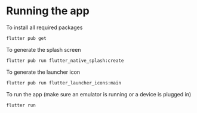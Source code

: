 # Running the app

To install all required packages
```sh
flutter pub get
```

To generate the splash screen
```sh
flutter pub run flutter_native_splash:create
```

To generate the launcher icon
```sh
flutter pub run flutter_launcher_icons:main
```


To run the app (make sure an emulator is running or a device is plugged in)
```sh
flutter run
```